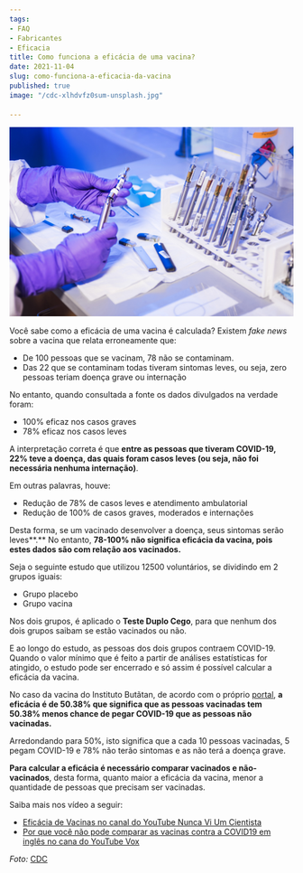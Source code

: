 ```yaml
---
tags:
- FAQ
- Fabricantes
- Eficacia
title: Como funciona a eficácia de uma vacina?
date: 2021-11-04
slug: como-funciona-a-eficacia-da-vacina
published: true
image: "/cdc-xlhdvfz0sum-unsplash.jpg"

---
```

![](/cdc-xlhdvfz0sum-unsplash.jpg)

Você sabe como a eficácia de uma vacina é calculada? Existem _fake news_ sobre a vacina que relata erroneamente que:

* De 100 pessoas que se vacinam, 78 não se contaminam.
* Das 22 que se contaminam todas tiveram sintomas leves, ou seja, zero pessoas teriam doença grave ou internação

No entanto, quando consultada a fonte os dados divulgados na verdade foram:

* 100% eficaz nos casos graves
* 78% eficaz nos casos leves

A interpretação correta é que **entre as pessoas que tiveram COVID-19, 22% teve a doença, das quais foram casos leves (ou seja, não foi necessária nenhuma internação)**.

Em outras palavras, houve:

* Redução de 78% de casos leves e atendimento ambulatorial
* Redução de 100% de casos graves, moderados e internações

Desta forma, se um vacinado desenvolver a doença, seus sintomas serão leves**.** No entanto, **78-100% não significa eficácia da vacina, pois estes dados são com relação aos vacinados.**

Seja o seguinte estudo que utilizou 12500 voluntários, se dividindo em 2 grupos iguais:

* Grupo placebo
* Grupo vacina

Nos dois grupos, é aplicado o **Teste Duplo Cego**, para que nenhum dos dois grupos saibam se estão vacinados ou não.

E ao longo do estudo, as pessoas dos dois grupos contraem COVID-19. Quando o valor mínimo que é feito a partir de análises estatísticas for atingido, o estudo pode ser encerrado e só assim é possível calcular a eficácia da vacina.

No caso da vacina do Instituto Butãtan, de acordo com o próprio [portal](https://butantan.gov.br/noticias/vacina-do-butantan-tem-eficacia-global-superior-a-exigida-pela-oms "Eficácia Vacina Butãtan"), **a eficácia é de 50.38% que significa que as pessoas vacinadas tem 50.38% menos chance de pegar COVID-19 que as pessoas não vacinadas.**

Arredondando para 50%, isto significa que a cada 10 pessoas vacinadas, 5 pegam COVID-19 e 78% não terão sintomas e as não terá a doença grave.

**Para calcular a eficácia é necessário comparar vacinados e não-vacinados**, desta forma, quanto maior a eficácia da vacina, menor a quantidade de pessoas que precisam ser vacinadas.

Saiba mais nos vídeo a seguir:

* [Eficácia de Vacinas no canal do YouTube Nunca Vi Um Cientista](https://youtu.be/KH1UUTJeb8o "Eficácia de Vacinas no canal do YouTube Nunca Vi Um Cientista")
* [Por que você não pode comparar as vacinas contra a COVID19 em inglês no cana do YouTube Vox](https://www.youtube.com/watch?v=K3odScka55A "Por que você não pode comparar as vacinas contra a COVID19")

_Foto:_ [CDC](https://unsplash.com/@cdc "CDC")